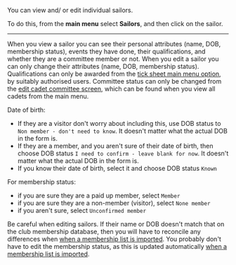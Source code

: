 You can view and/ or edit individual sailors. 

To do this, from the **main menu** select **Sailors**, and then click on the sailor.
___

When you view a sailor you can see their personal attributes (name, DOB, membership status), events they have done, their qualifications, and whether they are a committee member or not. When you edit a sailor you can only change their attributes (name, DOB, membership status). Qualifications can only be awarded from the [tick sheet main menu option](ticksheets_help.md), by suitably authorised users. Committee status can only be changed from the [edit cadet committee screen](cadet_committee_help.md), which can be found when you view all cadets from the main menu.

Date of birth: 
- If they are a visitor don't worry about including this, use DOB status to `Non member - don't need to know`. It doesn't matter what the actual DOB in the form is.
- If they are a member, and you aren't sure of their date of birth, then choose DOB status `I need to confirm - leave blank for now`. It doesn't matter what the actual DOB in the form is. 
- If you know their date of birth, select it and choose DOB status `Known`

For membership status:

- if you are sure they are a paid up member, select `Member`
- if you are sure they are a non-member (visitor), select `None member`
- if you aren't sure, select `Unconfirmed member`


Be careful when editing sailors. If their name or DOB doesn't match that on the club membership database, then you will have to reconcile any differences when [when a membership list is imported](import_membership_list_help.md). You probably don't have to edit the membership status, as this is updated automatically [when a membership list is imported](import_membership_list_help.md). 

